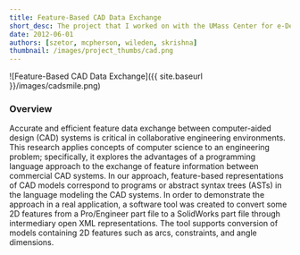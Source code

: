 ```yaml
---
title: Feature-Based CAD Data Exchange
short_desc: The project that I worked on with the UMass Center for e-Design during my REU in summer 2012.
date: 2012-06-01
authors: [szetor, mcpherson, wileden, skrishna]
thumbnail: /images/project_thumbs/cad.png
---
```


![Feature-Based CAD Data Exchange]({{ site.baseurl }}/images/cadsmile.png)

### Overview

Accurate and efficient feature data exchange between computer-aided design (CAD) systems is critical in collaborative engineering environments. This research applies concepts of computer science to an engineering problem; specifically, it explores the advantages of a programming language approach to the exchange of feature information between commercial CAD systems. In our approach, feature-based representations of CAD models correspond to programs or abstract syntax trees (ASTs) in the language modeling the CAD systems. In order to demonstrate the approach in a real application, a software tool was created to convert some 2D features from a Pro/Engineer part file to a SolidWorks part file through intermediary open XML representations. The tool supports conversion of models containing 2D features such as arcs, constraints, and angle dimensions. 